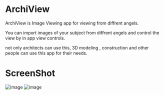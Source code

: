 # ArchiView
ArchiView is Image Viewing app for viewing from diffrent angels.

You can import images of your subject from diffrent angels and control the view by in app view controls.

not only architects can use this, 3D modeling , construction and other people can use this app for their needs.


# ScreenShot
![image](https://github.com/phantomboy0/ArchiView/assets/94670323/f3489f70-ea92-49a6-b129-2d136614e03f)
![image](https://github.com/phantomboy0/ArchiView/assets/94670323/436cd007-83f6-4278-b093-b46453a16422)


